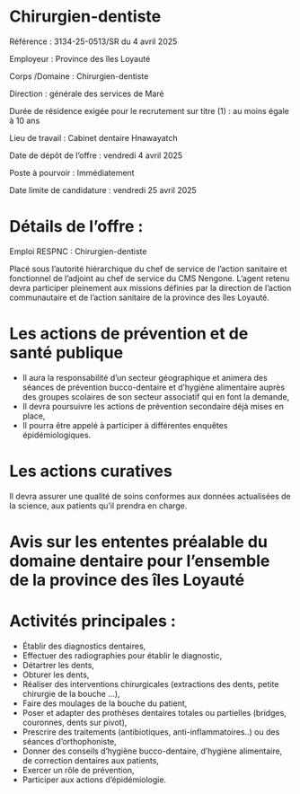 # Chirurgien-dentiste

Référence : 3134-25-0513/SR du 4 avril 2025

Employeur : Province des îles Loyauté

Corps /Domaine : Chirurgien-dentiste

Direction : générale des services de Maré

Durée de résidence exigée pour le recrutement sur titre (1) : au moins égale à 10 ans

Lieu de travail : Cabinet dentaire Hnawayatch

Date de dépôt de l’offre : vendredi 4 avril 2025

Poste à pourvoir : Immédiatement

Date limite de candidature : vendredi 25 avril 2025

# Détails de l’offre :

Emploi RESPNC : Chirurgien-dentiste

Placé sous l’autorité hiérarchique du chef de service de l’action sanitaire et fonctionnel de l’adjoint au chef de service du CMS Nengone. L’agent retenu devra participer pleinement aux missions définies par la direction de l’action communautaire et de l’action sanitaire de la province des îles Loyauté.

# Les actions de prévention et de santé publique

- Il aura la responsabilité d’un secteur géographique et animera des séances de prévention bucco-dentaire et d’hygiène alimentaire auprès des groupes scolaires de son secteur associatif qui en font la demande,
- Il devra poursuivre les actions de prévention secondaire déjà mises en place,
- Il pourra être appelé à participer à différentes enquêtes épidémiologiques.

# Les actions curatives

Il devra assurer une qualité de soins conformes aux données actualisées de la science, aux patients qu’il prendra en charge.

# Avis sur les ententes préalable du domaine dentaire pour l’ensemble de la province des îles Loyauté

# Activités principales :

- Établir des diagnostics dentaires,
- Effectuer des radiographies pour établir le diagnostic,
- Détartrer les dents,
- Obturer les dents,
- Réaliser des interventions chirurgicales (extractions des dents, petite chirurgie de la bouche …),
- Faire des moulages de la bouche du patient,
- Poser et adapter des prothèses dentaires totales ou partielles (bridges, couronnes, dents sur pivot),
- Prescrire des traitements (antibiotiques, anti-inflammatoires..) ou des séances d’orthophoniste,
- Donner des conseils d’hygiène bucco-dentaire, d’hygiène alimentaire, de correction dentaires aux patients,
- Exercer un rôle de prévention,
- Participer aux actions d’épidémiologie.